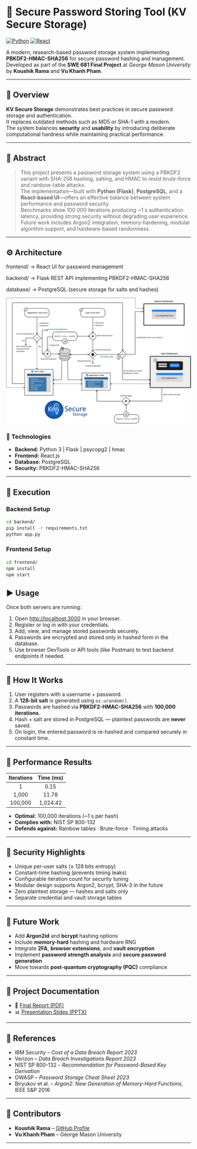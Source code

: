 # 🔐 Secure Password Storing Tool (KV Secure Storage)

[![Python](https://img.shields.io/badge/python-3.10%2B-yellow.svg)]()
[![React](https://img.shields.io/badge/frontend-ReactJS-61dafb.svg)]()

A modern, research-based password storage system implementing **PBKDF2-HMAC-SHA256** for secure password hashing and management.  
Developed as part of the **SWE 681 Final Project** at *George Mason University* by **Koushik Rama** and **Vu Khanh Pham**.

---

## 🧭 Overview
**KV Secure Storage** demonstrates best practices in secure password storage and authentication.  
It replaces outdated methods such as MD5 or SHA-1 with a modern.  
The system balances **security** and **usability** by introducing deliberate computational hardness while maintaining practical performance.

---

## 📘 Abstract
> This project presents a password storage system using a PBKDF2 variant with SHA-256 hashing, salting, and HMAC to resist brute-force and rainbow-table attacks.  
> The implementation—built with **Python (Flask)**, **PostgreSQL**, and a **React-based UI**—offers an effective balance between system performance and password security.  
> Benchmarks show 100 000 iterations producing ~1 s authentication latency, providing strong security without degrading user experience.  
> Future work includes Argon2 integration, memory-hardening, modular algorithm support, and hardware-based randomness.

---

## ⚙️ Architecture

frontend/ → React UI for password management

backend/ → Flask REST API implementing PBKDF2-HMAC-SHA256

database/ → PostgreSQL (secure storage for salts and hashes)

![Alt text](images/KV_secure_storage_architecture.png)


### 🧰 Technologies
- **Backend:** Python 3 | Flask | psycopg2 | hmac  
- **Frontend:** React.js  
- **Database:** PostgreSQL  
- **Security:** PBKDF2-HMAC-SHA256 

---

## 🚀 Execution

### Backend Setup
```bash
cd backend/
pip install -r requirements.txt
python app.py
```

### Frontend Setup
```bash
cd frontend/
npm install
npm start
```

## ▶️ Usage

Once both servers are running:

1. Open [http://localhost:3000](http://localhost:3000) in your browser.  
2. Register or log in with your credentials.  
3. Add, view, and manage stored passwords securely.  
4. Passwords are encrypted and stored only in hashed form in the database.  
5. Use browser DevTools or API tools (like Postman) to test backend endpoints if needed.


---

## 🔑 How It Works

1. User registers with a username + password.  
2. A **128-bit salt** is generated using `os.urandom()`.  
3. Passwords are hashed via **PBKDF2-HMAC-SHA256** with **100,000 iterations**.  
4. Hash + salt are stored in PostgreSQL — plaintext passwords are **never** saved.  
5. On login, the entered password is re-hashed and compared securely in constant time.

---

## 🧪 Performance Results

| Iterations | Time (ms) |
|:-----------:|:---------:|
| 1 | 0.15 |
| 1,000 | 11.78 |
| 100,000 | 1,024.42 |

- **Optimal:** 100,000 iterations (~1 s per hash)  
- **Complies with:** NIST SP 800-132  
- **Defends against:** Rainbow tables · Brute-force · Timing attacks  

---

## 🔐 Security Highlights

- Unique per-user salts (≥ 128 bits entropy)  
- Constant-time hashing (prevents timing leaks)  
- Configurable iteration count for security tuning  
- Modular design supports Argon2, bcrypt, SHA-3 in the future  
- Zero plaintext storage — hashes and salts only  
- Separate credential and vault storage tables  

---

## 🧩 Future Work

- Add **Argon2id** and **bcrypt** hashing options  
- Include **memory-hard** hashing and hardware RNG  
- Integrate **2FA**, **browser extensions**, and **vault encryption**  
- Implement **password strength analysis** and **secure password generation**  
- Move towards **post-quantum cryptography (PQC)** compliance  

---

## 📄 Project Documentation

- 📘 [Final Report (PDF)](./SWE681_FinalProject_Report_Group_05.pdf)  
- 📊 [Presentation Slides (PPTX)](./SWE681_FinalProject_Presentation_Group_05.pptx)

---

## 🧠 References

- IBM Security – *Cost of a Data Breach Report 2023*  
- Verizon – *Data Breach Investigations Report 2023*  
- NIST SP 800-132 – *Recommendation for Password-Based Key Derivation*  
- OWASP – *Password Storage Cheat Sheet 2023*  
- Biryukov et al. – *Argon2: New Generation of Memory-Hard Functions*, IEEE S&P 2016  

---

## 🤝 Contributors

- **Koushik Rama** – [GitHub Profile](https://github.com/KoushikRama)  
- **Vu Khanh Pham** – George Mason University  

---



